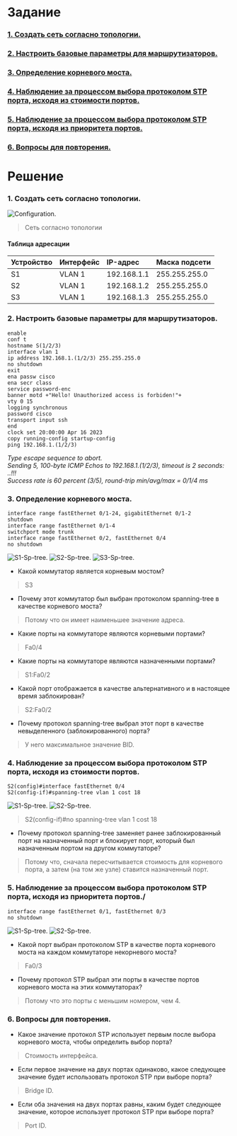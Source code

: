 # Задание
### [1. Создать сеть согласно топологии.](#1)
### [2. Настроить базовые параметры для маршрутизаторов.](#2)
### [3. Определение корневого моста.](#3)
### [4.	Наблюдение за процессом выбора протоколом STP порта, исходя из стоимости портов.](#4)
### [5. Наблюдение за процессом выбора протоколом STP порта, исходя из приоритета портов.](#5)
### [6. Вопросы для повторения.](#6)

# Решение   
### <a name="1"> 1. Создать сеть согласно топологии.</a>  

<image src="./scheme.PNG" alt="Configuration.">

> Сеть согласно топологии

#### Таблица адресации

| Устройство | Интерфейс | IP-адрес | Маска подсети |
| :----- | :----- | :----- | :----- |
| S1| VLAN 1 | 192.168.1.1 | 255.255.255.0 |
| S2| VLAN 1 | 192.168.1.2 | 255.255.255.0 |
| S3| VLAN 1 | 192.168.1.3 | 255.255.255.0 |
  
### <a name="2"> 2. Настроить базовые параметры для маршрутизаторов.</a>  
  ```
  enable  
  conf t  
  hostname S(1/2/3)  
  interface vlan 1  
  ip address 192.168.1.(1/2/3) 255.255.255.0  
  no shutdown  
  exit  
  ena passw cisco  
  ena secr class  
  service password-enc  
  banner motd +"Hello! Unauthorized access is forbiden!"+  
  vty 0 15  
  logging synchronous
  password cisco  
  transport input ssh  
  end  
  clock set 20:00:00 Apr 16 2023    
  copy running-config startup-config  
  ping 192.168.1.(1/2/3)  
  ```
  *Type escape sequence to abort.*  
  *Sending 5, 100-byte ICMP Echos to 192.168.1.(1/2/3), timeout is 2 seconds:*  
  *..!!!*  
  *Success rate is 60 percent (3/5), round-trip min/avg/max = 0/1/4 ms*   
  
### <a name="3"> 3. Определение корневого моста.</a>  
   ```
   interface range fastEthernet 0/1-24, gigabitEthernet 0/1-2  
   shutdown  
   interface range fastEthernet 0/1-4  
   switchport mode trunk  
   interface range fastEthernet 0/2, fastEthernet 0/4  
   no shutdown  
   ```
  <image src="./S1-Sp-tree1.PNG" alt="S1-Sp-tree.">   
  <image src="./S2-Sp-tree1.PNG" alt="S2-Sp-tree.">   
  <image src="./S3-Sp-tree1.PNG" alt="S3-Sp-tree.">   
    
  * Какой коммутатор является корневым мостом?  
  > S3  
    
  * Почему этот коммутатор был выбран протоколом spanning-tree в качестве корневого моста?
  > Потому что он имеет наименьшее значение адреса.  
   
  * Какие порты на коммутаторе являются корневыми портами?
  > Fa0/4  
    
  * Какие порты на коммутаторе являются назначенными портами?  
  > S1:Fa0/2  
    
  * Какой порт отображается в качестве альтернативного и в настоящее время заблокирован?  
  > S2:Fa0/2  
    
  * Почему протокол spanning-tree выбрал этот порт в качестве невыделенного (заблокированного) порта?
  > У него максимальное значение BID.    

### <a name="4"> 4.	Наблюдение за процессом выбора протоколом STP порта, исходя из стоимости портов.</a>
  ```
  S2(config)#interface fastEthernet 0/4  
  S2(config-if)#spanning-tree vlan 1 cost 18  
  ```
  <image src="./S1-Sp-tree2.PNG" alt="S1-Sp-tree.">   
  <image src="./S2-Sp-tree2.PNG" alt="S2-Sp-tree.">  
   
  > S2(config-if)#no spanning-tree vlan 1 cost 18  
  * Почему протокол spanning-tree заменяет ранее заблокированный порт на назначенный порт и блокирует порт, который был назначенным портом на другом коммутаторе?  
  > Потому что, сначала пересчитывается стоимость для корневого порта, а затем (на том же узле) ставится назначенный порт.  
    
### <a name="5"> 5. Наблюдение за процессом выбора протоколом STP порта, исходя из приоритета портов./</a>   
   ```
   interface range fastEthernet 0/1, fastEthernet 0/3  
   no shutdown   
   ``` 
   <image src="./S1-Sp-tree3.PNG" alt="S1-Sp-tree.">   
   <image src="./S2-Sp-tree-3.PNG" alt="S2-Sp-tree.">  
      
   * Какой порт выбран протоколом STP в качестве порта корневого моста на каждом коммутаторе некорневого моста?   
   > Fa0/3  
      
   * Почему протокол STP выбрал эти порты в качестве портов корневого моста на этих коммутаторах?   
   > Потому что это порты с меньшим номером, чем 4.  
      
### <a name="6"> 6. Вопросы для повторения.</a>    
   * Какое значение протокол STP использует первым после выбора корневого моста, чтобы определить выбор порта?  
   > Стоимость интерфейса.  
      
   * Если первое значение на двух портах одинаково, какое следующее значение будет использовать протокол STP при выборе порта?  
   > Bridge ID.  
      
   * Если оба значения на двух портах равны, каким будет следующее значение, которое использует протокол STP при выборе порта?  
   > Port ID.  

